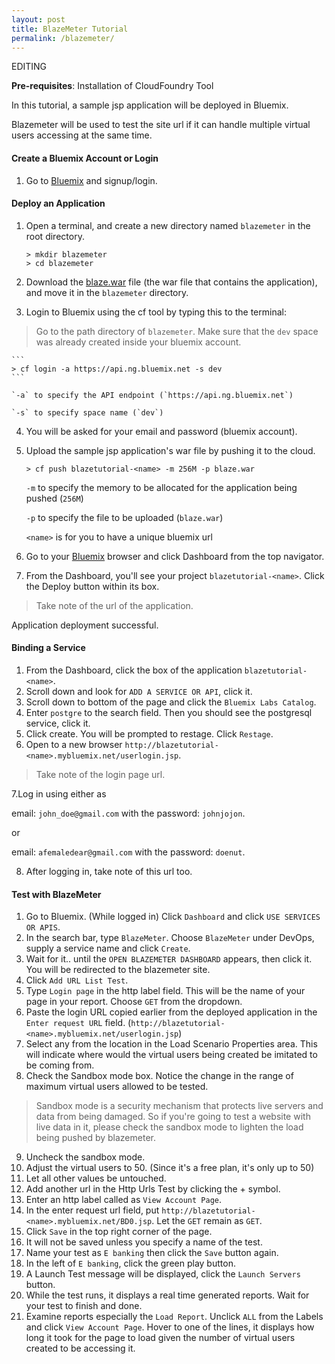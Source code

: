 ```yaml
---
layout: post
title: BlazeMeter Tutorial
permalink: /blazemeter/
---
```


EDITING

**Pre-requisites**: Installation of CloudFoundry Tool

In this tutorial, a sample jsp application will be deployed in Bluemix. 

Blazemeter will be used to test the site url if it can handle multiple virtual users accessing at the same time.

#### Create a Bluemix Account or Login
1. Go to [Bluemix](https://ibm.biz/bluemixph) and signup/login.

#### Deploy an Application
1. Open a terminal, and create a new directory named `blazemeter` in the root directory.

	```
	> mkdir blazemeter
	> cd blazemeter
	```
	
2. Download the [blaze.war](https://github.com/ataichi/ataichi.github.io/blob/master/downloadables/blaze.war?raw=true) file (the war file that contains the application), and move it in the `blazemeter` directory.
3. Login to Bluemix using the cf tool by typing this to the terminal:
>Go to the path directory of `blazemeter`. Make sure that the `dev` space was already created inside your bluemix account.
	
	```		
	> cf login -a https://api.ng.bluemix.net -s dev
	```
	
	`-a` to specify the API endpoint (`https://api.ng.bluemix.net`)
	
	`-s` to specify space name (`dev`)
	
4. You will be asked for your email and password (bluemix account).
5. Upload the sample jsp application's war file by pushing it to the cloud.

	```
	> cf push blazetutorial-<name> -m 256M -p blaze.war
	```
	
	`-m` to specify the memory to be allocated for the application being pushed (`256M`)
	
	`-p` to specify the file to be uploaded (`blaze.war`)
	
	`<name>` is for you to have a unique bluemix url
	
6. Go to your [Bluemix](https://ibm.biz/bluemixph) browser and click Dashboard from the top navigator.
7. From the Dashboard, you'll see your project `blazetutorial-<name>`. Click the Deploy button within its box.
 
>Take note of the url of the application.

Application deployment successful.

#### Binding a Service
1. From the Dashboard, click the box of the application `blazetutorial-<name>`.
2. Scroll down and look for `ADD A SERVICE OR API`, click it.
3. Scroll down to bottom of the page and click the `Bluemix Labs Catalog`.
4. Enter `postgre` to the search field. Then you should see the postgresql service, click it.
5. Click create. You will be prompted to restage. Click `Restage`.
6. Open to a new browser `http://blazetutorial-<name>.mybluemix.net/userlogin.jsp`. 

>Take note of the login page url.

7.Log in using either as

email: `john_doe@gmail.com` with the password: `johnjojon`.

or

email: `afemaledear@gmail.com` with the password: `doenut`. 

8. After logging in, take note of this url too.

#### Test with BlazeMeter
1. Go to Bluemix. (While logged in) Click `Dashboard` and click `USE SERVICES OR APIS`.
2. In the search bar, type `BlazeMeter`. Choose `BlazeMeter` under DevOps, supply a service name and click `Create`.
3. Wait for it.. until the `OPEN BLAZEMETER DASHBOARD` appears, then click it. You will be redirected to the blazemeter site.
4. Click `Add URL List Test`.
5. Type `Login page` in the http label field. This will be the name of your page in your report. Choose `GET` from the dropdown.
6. Paste the login URL copied earlier from the deployed application in the `Enter request URL` field. (`http://blazetutorial-<name>.mybluemix.net/userlogin.jsp`)
7. Select any from the location in the Load Scenario Properties area. This will indicate where would the virtual users being created be imitated to be coming from.
8. Check the Sandbox mode box. Notice the change in the range of maximum virtual users allowed to be tested.

>Sandbox mode is a security mechanism that protects live servers and data from being damaged. So if you're going to test a website with live data in it, please check the sandbox mode to lighten the load being pushed by blazemeter.

9. Uncheck the sandbox mode.
10. Adjust the virtual users to 50. (Since it's a free plan, it's only up to 50)
11. Let all other values be untouched.
12. Add another url in the Http Urls Test by clicking the + symbol.
13. Enter an http label called as `View Account Page`.
14. In the enter request url field, put `http://blazetutorial-<name>.mybluemix.net/BD0.jsp`. Let the `GET` remain as `GET`.
15. Click `Save` in the top right corner of the page.
16. It will not be saved unless you specify a name of the test.
17. Name your test as `E banking` then click the `Save` button again.
18. In the left of `E banking`, click the green play button.
19. A Launch Test message will be displayed, click the `Launch Servers` button.
20. While the test runs, it displays a real time generated reports. Wait for your test to finish and done.
21. Examine reports especially the `Load Report`. Unclick `ALL` from the Labels and click `View Account Page`. Hover to one of the lines, it displays how long it took for the page to load given the number of virtual users created to be accessing it. 










